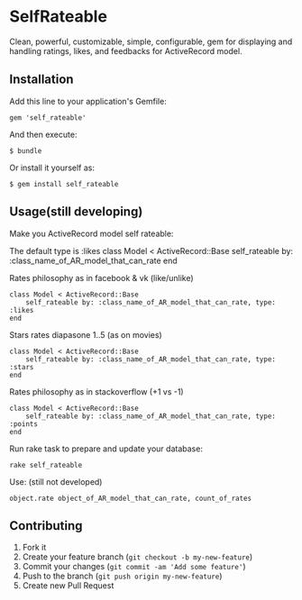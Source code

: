 # SelfRateable

Clean, powerful, customizable, simple, configurable, gem for displaying and handling ratings, likes, and feedbacks for ActiveRecord model.

## Installation

Add this line to your application's Gemfile:

    gem 'self_rateable'

And then execute:

    $ bundle

Or install it yourself as:

    $ gem install self_rateable

## Usage(still developing)

Make you ActiveRecord model self rateable:

The default type is :likes
	class Model < ActiveRecord::Base
    	self_rateable by: :class_name_of_AR_model_that_can_rate
 	end

Rates philosophy as in facebook & vk (like/unlike)

	class Model < ActiveRecord::Base
    	self_rateable by: :class_name_of_AR_model_that_can_rate, type: :likes
 	end

Stars rates diapasone 1..5 (as on movies) 	

 	class Model < ActiveRecord::Base
    	self_rateable by: :class_name_of_AR_model_that_can_rate, type: :stars
 	end

 Rates philosophy as in stackoverflow (+1 vs -1)	

 	class Model < ActiveRecord::Base
    	self_rateable by: :class_name_of_AR_model_that_can_rate, type: :points
 	end

 Run rake task to prepare and update your database:

 	rake self_rateable	

 Use: (still not developed)

 	object.rate object_of_AR_model_that_can_rate, count_of_rates

## Contributing

1. Fork it
2. Create your feature branch (`git checkout -b my-new-feature`)
3. Commit your changes (`git commit -am 'Add some feature'`)
4. Push to the branch (`git push origin my-new-feature`)
5. Create new Pull Request
